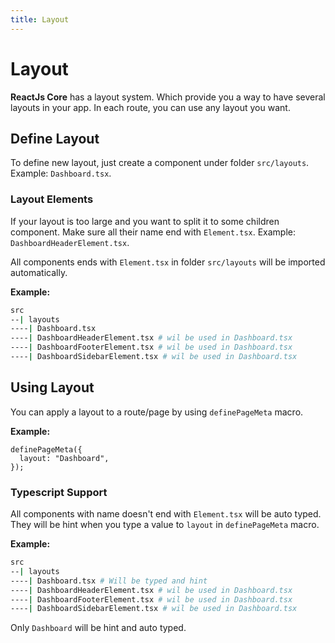 ```yaml
---
title: Layout
---
```


# Layout

**ReactJs Core** has a layout system. Which provide you a way to have several layouts in your app. In each route, you can use any layout you want.

## Define Layout

To define new layout, just create a component under folder `src/layouts`. Example: `Dashboard.tsx`.

### Layout Elements

If your layout is too large and you want to split it to some children component. Make sure all their name end with `Element.tsx`. Example: `DashboardHeaderElement.tsx`.

All components ends with `Element.tsx` in folder `src/layouts` will be imported automatically.

**Example:**

```sh
src
--| layouts
----| Dashboard.tsx
----| DashboardHeaderElement.tsx # wil be used in Dashboard.tsx
----| DashboardFooterElement.tsx # wil be used in Dashboard.tsx
----| DashboardSidebarElement.tsx # wil be used in Dashboard.tsx
```

## Using Layout

You can apply a layout to a route/page by using `definePageMeta` macro.

**Example:**

```tsx
definePageMeta({
  layout: "Dashboard",
});
```

### Typescript Support

All components with name doesn't end with `Element.tsx` will be auto typed. They will be hint when you type a value to `layout` in `definePageMeta` macro.

**Example:**

```sh
src
--| layouts
----| Dashboard.tsx # Will be typed and hint
----| DashboardHeaderElement.tsx # wil be used in Dashboard.tsx
----| DashboardFooterElement.tsx # wil be used in Dashboard.tsx
----| DashboardSidebarElement.tsx # wil be used in Dashboard.tsx
```

Only `Dashboard` will be hint and auto typed.
